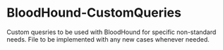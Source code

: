 # BloodHound-CustomQueries
Custom quesries to be used with BloodHound for specific non-standard needs. File to be implemented with any new cases whenever needed.
